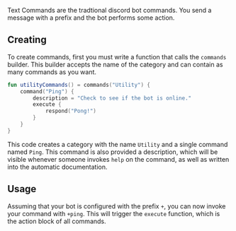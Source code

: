 Text Commands are the tradtional discord bot commands. You send a message with a prefix and the bot performs some action.

## Creating

To create commands, first you must write a function that calls the `commands` builder. This builder accepts the name of the category and can contain as many commands as you want.

```kotlin
fun utilityCommands() = commands("Utility") {
    command("Ping") {
        description = "Check to see if the bot is online."
        execute {
            respond("Pong!")
        }
    }
}
```

This code creates a category with the name `Utility` and a single command named `Ping`. This command is also provided a description, which will be visible whenever someone invokes `help` on the command, as well as written into the automatic documentation.

## Usage

Assuming that your bot is configured with the prefix `+`, you can now invoke your command with `+ping`. This will trigger the `execute` function, which is the action block of all commands.
